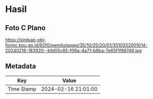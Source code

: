 # Hasil

## Foto C Plano

https://sirekap-obj-formc.kpu.go.id/92f0/pemilu/ppwp/35/10/25/20/01/3510252001014-20240216-183920--bfd05c65-f06a-4a71-b8ba-7e65f1f89749.jpg


## Metadata

| Key        | Value               |
| ---------- | ------------------- |
| Time Stamp | 2024-02-16 21:01:00 |



